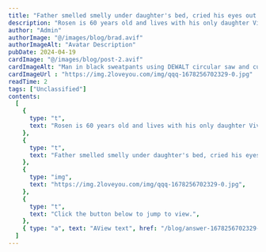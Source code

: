```yaml
---
title: "Father smelled smelly under daughter's bed, cried his eyes out as see those things!"
description: "Rosen is 60 years old and lives with his only daughter Vivian on weekdays. Speaking of it, Rosen had a hard life. After two years of marriage, his wife had just given birth to a daughter and ran away with other men, leaving him and his daughter alone........."
author: "Admin"
authorImage: "@/images/blog/brad.avif"
authorImageAlt: "Avatar Description"
pubDate: 2024-04-19
cardImage: "@/images/blog/post-2.avif"
cardImageAlt: "Man in black sweatpants using DEWALT circular saw and cutting a wood plank"
cardImageUrl : "https://img.2loveyou.com/img/qqq-1678256702329-0.jpg"
readTime: 2
tags: ["Unclassified"]
contents:
  [
    {
      type: "t",
      text: "Rosen is 60 years old and lives with his only daughter Vivian on weekdays. Speaking of it, Rosen had a hard life. After two years of marriage, his wife had just given birth to a daughter and ran away with other men, leaving him and his daughter alone.........",
    },
    {
      type: "t",
      text: "Father smelled smelly under daughter's bed, cried his eyes out as see those things!",
    },
    {
      type: "img",
      text: "https://img.2loveyou.com/img/qqq-1678256702329-0.jpg",
    },
    {
      type: "t",
      text: "Click the button below to jump to view.",
    },
    { type: "a", text: "AView text", href: "/blog/answer-1678256702329-384711/" },
  ]
---
```


